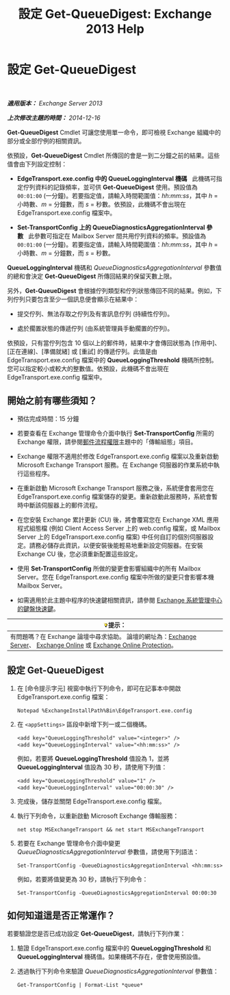 ﻿---
title: '設定 Get-QueueDigest: Exchange 2013 Help'
TOCTitle: 設定 Get-QueueDigest
ms:assetid: f730c520-4ba5-4a15-8846-132bff500bb8
ms:mtpsurl: https://technet.microsoft.com/zh-tw/library/Dn505733(v=EXCHG.150)
ms:contentKeyID: 59637265
ms.date: 05/21/2018
mtps_version: v=EXCHG.150
ms.translationtype: MT
---

# 設定 Get-QueueDigest

 

_**適用版本：** Exchange Server 2013_

_**上次修改主題的時間：** 2014-12-16_

**Get-QueueDigest** Cmdlet 可讓您使用單一命令，即可檢視 Exchange 組織中的部分或全部佇例的相關資訊。

依預設，**Get-QueueDigest** Cmdlet 所傳回的會是一到二分鐘之前的結果。這些值會由下列設定控制：

  - **EdgeTransport.exe.config 中的 QueueLoggingInterval 機碼**   此機碼可指定佇列資料的記錄頻率，並可供 **Get-QueueDigest** 使用。預設值為 `00:01:00` (一分鐘)。若要指定值，請輸入時間範圍值：*hh:mm:ss*，其中 *h* = 小時數、*m* = 分鐘數，而 *s* = 秒數。依預設，此機碼不會出現在 EdgeTransport.exe.config 檔案中。

  - **Set-TransportConfig 上的 QueueDiagnosticsAggregationInterval 參數**   此參數可指定在 Mailbox Server 間共用佇列資料的頻率。預設值為 `00:01:00` (一分鐘)。若要指定值，請輸入時間範圍值：*hh:mm:ss*，其中 *h* = 小時數、*m* = 分鐘數，而 *s* = 秒數。

**QueueLoggingInterval** 機碼和 *QueueDiagnosticsAggregationInterval* 參數值的總和會決定 **Get-QueueDigest** 所傳回結果的保留天數上限。

另外，**Get-QueueDigest** 會根據佇列類型和佇列狀態傳回不同的結果。例如，下列佇列只要包含至少一個訊息便會顯示在結果中：

  - 提交佇列、無法存取之佇列及有害訊息佇列 (持續性佇列)。

  - 處於擱置狀態的傳遞佇列 (由系統管理員手動擱置的佇列)。

依預設，只有當佇列包含 10 個以上的郵件時，結果中才會傳回狀態為 \[作用中\]、\[正在連線\]、\[準備就緒\] 或 \[重試\] 的傳遞佇列。此值是由 EdgeTransport.exe.config 檔案中的 **QueueLoggingThreshold** 機碼所控制。您可以指定較小或較大的整數值。依預設，此機碼不會出現在 EdgeTransport.exe.config 檔案中。

## 開始之前有哪些須知？

  - 預估完成時間：15 分鐘

  - 若要查看在 Exchange 管理命令介面中執行 **Set-TransportConfig** 所需的 Exchange 權限，請參閱[郵件流程權限](mail-flow-permissions-exchange-2013-help.md)主題中的「傳輸組態」項目。

  - Exchange 權限不適用於修改 EdgeTransport.exe.config 檔案以及重新啟動 Microsoft Exchange Transport 服務。在 Exchange 伺服器的作業系統中執行這些程序。

  - 在重新啟動 Microsoft Exchange Transport 服務之後，系統便會套用您在 EdgeTransport.exe.config 檔案儲存的變更。重新啟動此服務時，系統會暫時中斷該伺服器上的郵件流程。

  - 在您安裝 Exchange 累計更新 (CU) 後，將會覆寫您在 Exchange XML 應用程式組態檔 (例如 Client Access Server 上的 web.config 檔案，或 Mailbox Server 上的 EdgeTransport.exe.config 檔案) 中任何自訂的個別伺服器設定。請務必儲存此資訊，以便安裝後能輕易地重新設定伺服器。在安裝 Exchange CU 後，您必須重新配置這些設定。

  - 使用 **Set-TransportConfig** 所做的變更會影響組織中的所有 Mailbox Server。您在 EdgeTransport.exe.config 檔案中所做的變更只會影響本機 Mailbox Server。

  - 如需適用於此主題中程序的快速鍵相關資訊，請參閱 [Exchange 系統管理中心的鍵盤快速鍵](keyboard-shortcuts-in-the-exchange-admin-center-exchange-online-protection-help.md)。

<table>
<thead>
<tr class="header">
<th><img src="images/Bb124558.tip(EXCHG.150).gif" title="提示" alt="提示" />提示：</th>
</tr>
</thead>
<tbody>
<tr class="odd">
<td>有問題嗎？在 Exchange 論壇中尋求協助。 論壇的網址為：<a href="https://go.microsoft.com/fwlink/p/?linkid=60612">Exchange Server</a>、 <a href="https://go.microsoft.com/fwlink/p/?linkid=267542">Exchange Online</a> 或 <a href="https://go.microsoft.com/fwlink/p/?linkid=285351">Exchange Online Protection</a>。</td>
</tr>
</tbody>
</table>


## 設定 Get-QueueDigest

1.  在 \[命令提示字元\] 視窗中執行下列命令，即可在記事本中開啟 EdgeTransport.exe.config 檔案：
    
        Notepad %ExchangeInstallPath%Bin\EdgeTransport.exe.config

2.  在 `<appSettings>` 區段中新增下列一或二個機碼。
    
        <add key="QueueLoggingThreshold" value="<integer>" />
        <add key="QueueLoggingInterval" value="<hh:mm:ss>" />
    
    例如，若要將 **QueueLoggingThreshold** 值設為 1，並將 **QueueLoggingInterval** 值設為 30 秒，請使用下列值：
    
        <add key="QueueLoggingThreshold" value="1" />
        <add key="QueueLoggingInterval" value="00:00:30" />

3.  完成後，儲存並關閉 EdgeTransport.exe.config 檔案。

4.  執行下列命令，以重新啟動 Microsoft Exchange 傳輸服務：
    
        net stop MSExchangeTransport && net start MSExchangeTransport

5.  若要在 Exchange 管理命令介面中變更 *QueueDiagnosticsAggregationInterval* 參數值，請使用下列語法：
    
        Set-TransportConfig -QueueDiagnosticsAggregationInterval <hh:mm:ss>
    
    例如，若要將值變更為 30 秒，請執行下列命令：
    
        Set-TransportConfig -QueueDiagnosticsAggregationInterval 00:00:30

## 如何知道這是否正常運作？

若要驗證您是否已成功設定 **Get-QueueDigest**，請執行下列作業：

1.  驗證 EdgeTransport.exe.config 檔案中的 **QueueLoggingThreshold** 和 **QueueLoggingInterval** 機碼值。如果機碼不存在，便會使用預設值。

2.  透過執行下列命令來驗證 *QueueDiagnosticsAggregationInterval* 參數值：
    
        Get-TransportConfig | Format-List *queue*

